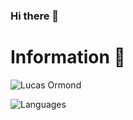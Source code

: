 ### Hi there 👋

# Information 📃
![Lucas Ormond](https://github-readme-stats.vercel.app/api?username=lucas00012&count_private=true&theme=tokyonight)

![Languages](https://github-readme-stats.vercel.app/api/top-langs/?username=lucas00012&theme=tokyonight)
